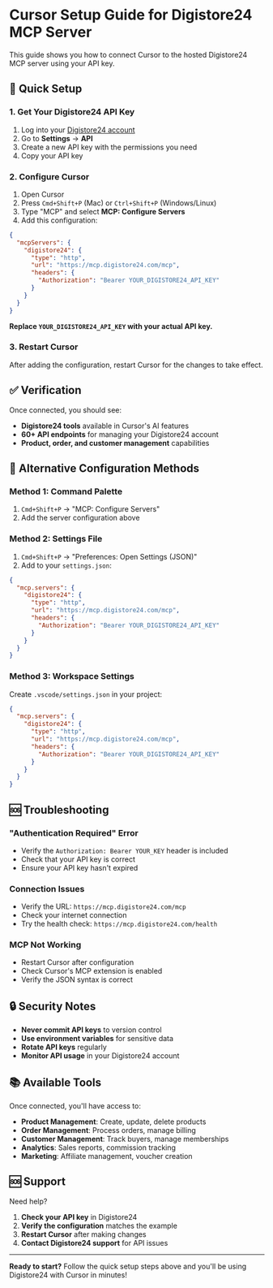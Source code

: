 # Cursor Setup Guide for Digistore24 MCP Server

This guide shows you how to connect Cursor to the hosted Digistore24 MCP server using your API key.

## 🚀 Quick Setup

### 1. Get Your Digistore24 API Key

1. Log into your [Digistore24 account](https://www.digistore24.com)
2. Go to **Settings** → **API**
3. Create a new API key with the permissions you need
4. Copy your API key

### 2. Configure Cursor

1. Open Cursor
2. Press `Cmd+Shift+P` (Mac) or `Ctrl+Shift+P` (Windows/Linux)
3. Type "MCP" and select **MCP: Configure Servers**
4. Add this configuration:

```json
{
  "mcpServers": {
    "digistore24": {
      "type": "http",
      "url": "https://mcp.digistore24.com/mcp",
      "headers": {
        "Authorization": "Bearer YOUR_DIGISTORE24_API_KEY"
      }
    }
  }
}
```

**Replace `YOUR_DIGISTORE24_API_KEY` with your actual API key.**

### 3. Restart Cursor

After adding the configuration, restart Cursor for the changes to take effect.

## ✅ Verification

Once connected, you should see:

- **Digistore24 tools** available in Cursor's AI features
- **60+ API endpoints** for managing your Digistore24 account
- **Product, order, and customer management** capabilities

## 🔧 Alternative Configuration Methods

### Method 1: Command Palette
1. `Cmd+Shift+P` → "MCP: Configure Servers"
2. Add the server configuration above

### Method 2: Settings File
1. `Cmd+Shift+P` → "Preferences: Open Settings (JSON)"
2. Add to your `settings.json`:

```json
{
  "mcp.servers": {
    "digistore24": {
      "type": "http",
      "url": "https://mcp.digistore24.com/mcp",
      "headers": {
        "Authorization": "Bearer YOUR_DIGISTORE24_API_KEY"
      }
    }
  }
}
```

### Method 3: Workspace Settings
Create `.vscode/settings.json` in your project:

```json
{
  "mcp.servers": {
    "digistore24": {
      "type": "http",
      "url": "https://mcp.digistore24.com/mcp",
      "headers": {
        "Authorization": "Bearer YOUR_DIGISTORE24_API_KEY"
      }
    }
  }
}
```

## 🆘 Troubleshooting

### "Authentication Required" Error
- Verify the `Authorization: Bearer YOUR_KEY` header is included
- Check that your API key is correct
- Ensure your API key hasn't expired

### Connection Issues
- Verify the URL: `https://mcp.digistore24.com/mcp`
- Check your internet connection
- Try the health check: `https://mcp.digistore24.com/health`

### MCP Not Working
- Restart Cursor after configuration
- Check Cursor's MCP extension is enabled
- Verify the JSON syntax is correct

## 🔒 Security Notes

- **Never commit API keys** to version control
- **Use environment variables** for sensitive data
- **Rotate API keys** regularly
- **Monitor API usage** in your Digistore24 account

## 📚 Available Tools

Once connected, you'll have access to:

- **Product Management**: Create, update, delete products
- **Order Management**: Process orders, manage billing
- **Customer Management**: Track buyers, manage memberships
- **Analytics**: Sales reports, commission tracking
- **Marketing**: Affiliate management, voucher creation

## 🆘 Support

Need help?

1. **Check your API key** in Digistore24
2. **Verify the configuration** matches the example
3. **Restart Cursor** after making changes
4. **Contact Digistore24 support** for API issues

---

**Ready to start?** Follow the quick setup steps above and you'll be using Digistore24 with Cursor in minutes!
